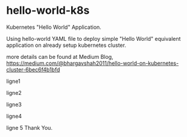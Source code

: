 # hello-world-k8s
Kubernetes "Hello World" Application.

Using hello-world YAML file to deploy simple "Hello World" equivalent application
on already setup kubernetes cluster.

more details can be found at Medium Blog,
https://medium.com/@bhargavshah2011/hello-world-on-kubernetes-cluster-6bec6f4b1bfd

ligne1

ligne2

ligne3

ligne4

ligne 5
Thank You.
